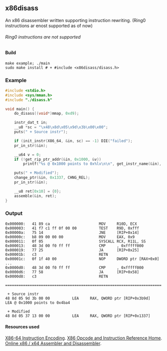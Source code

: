 
## x86disass
An x86 disassembler written supporting instruction rewriting. (Ring0 instructions ar enost supported as of now)
###### Ring0 instructions are not supported

#### Build
```shell
make example; ./main
sudo make install # + #include <x86disass/disass.h>
```
### Example
```c
#include <stdio.h>
#include <sys/mman.h>
#include "./disass.h"

void main() {
	do_disass((void*)mmap, 0xd9);

	instr_dat_t in;
	__u8 *sc = "\x48\x8d\x05\x9d\x3b\x00\x00";
	puts(" + Source instr");

	if (init_instr(X86_64, &in, sc) == -1) DIE("failed");
	pr_in_str(&in);

	__u64 v = 0;
	if (!get_rip_ptr_addr(&in, 0x1000, &v))
		printf("%s @ 0x1000 points to 0x%lx\n\n", get_instr_name(&in), v);

	puts(" + Modified");
	change_ptr(&in, 0x1337, CHNG_REL);
	pr_in_str(&in);

	__u8 ret[0x10] = {0};
	assemble(&in, ret);
}

```
### Output
```
0x000000:   41 89 ca                      MOV     R10D, ECX
0x000003:   41 f7 c1 ff 0f 00 00          TEST    R9D, 0xfff
0x00000a:   75 14                         JNE     [RIP+0x14]
0x00000c:   b8 09 00 00 00                MOV     EAX, 0x9
0x000011:   0f 05                         SYSCALL RCX, R11L, SS
0x000013:   48 3d 00 f0 ff ff             CMP     , 0xfffff000
0x000019:   77 25                         JA      [RIP+0x25]
0x00001b:   c3                            RETN    
0x00001c:   0f 1f 40 00                   NOP     DWORD ptr [RAX+0x0]
...
0x0000d0:   48 3d 00 f0 ff ff             CMP     , 0xfffff000
0x0000d6:   77 58                         JA      [RIP+0x58]
0x0000d8:   c3                            RETN    

======================================================================

 + Source instr
48 8d 05 9d 3b 00 00          LEA     RAX, QWORD ptr [RIP+0x3b9d]
LEA @ 0x1000 points to 0x4ba4

 + Modified
48 8d 05 37 13 00 00          LEA     RAX, QWORD ptr [RIP+0x1337]
```

#### Resources used

[X86-64 Instruction Encoding](https://wiki.osdev.org/X86-64_Instruction_Encoding).
[X86 Opcode and Instruction Reference Home](http://ref.x86asm.net/geek64.html).
[Online x86 / x64 Assembler and Disassembler](https://defuse.ca/online-x86-assembler.htm).
